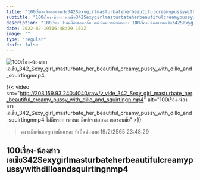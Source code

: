 ```yaml
---
title: "100เรื่อง-น้องสาวเอเชีย342Sexygirlmasturbateherbeautifulcreamypussywithdilloandsquirtingnmp4"
subtitle: "100เรื่อง-น้องสาวเอเชีย342Sexygirlmasturbateherbeautifulcreamypussywithdilloandsquirtingnmp4 พยายามคิดบวก➕ แต่สุดท้ายก็คิดถึงคูณ✖"
description: "100เรื่อง ปาล์มมี่อ่ะซ่อนกลิ่น แต่เพื่อนเราอ่ะซ่อนเก่ง 100เรื่อง-น้องสาวเอเชีย342Sexygirlmasturbateherbeautifulcreamypussywithdilloandsquirtingnmp4 19/2/2565 23:48:29"
date: 2022-02-19T16:48:29.162Z
image: ""
type: "regular"
draft: false
---
```


![100เรื่อง-น้องสาวเอเชีย_342_Sexy_girl_masturbate_her_beautiful_creamy_pussy_with_dillo_and_squirtingnmp4](http://203.159.93.240:4040/raw/v_vide_342_Sexy_girl_masturbate_her_beautiful_creamy_pussy_with_dillo_and_squirtingn.jpg)

{{< video src="http://203.159.93.240:4040/raw/v_vide_342_Sexy_girl_masturbate_her_beautiful_creamy_pussy_with_dillo_and_squirtingn.mp4" alt="100เรื่อง-น้องสาวเอเชีย_342_Sexy_girl_masturbate_her_beautiful_creamy_pussy_with_dillo_and_squirtingnmp4 ไม่มีหรอก เราชนะ มีแต่เราชอบนะ เธอชอบมั้ย" >}}


> คงจะมีแต่แชมพูเท่านั้นแหละ ที่เป็นห่วงผม 19/2/2565 23:48:29

## 100เรื่อง-น้องสาวเอเชีย342Sexygirlmasturbateherbeautifulcreamypussywithdilloandsquirtingnmp4
